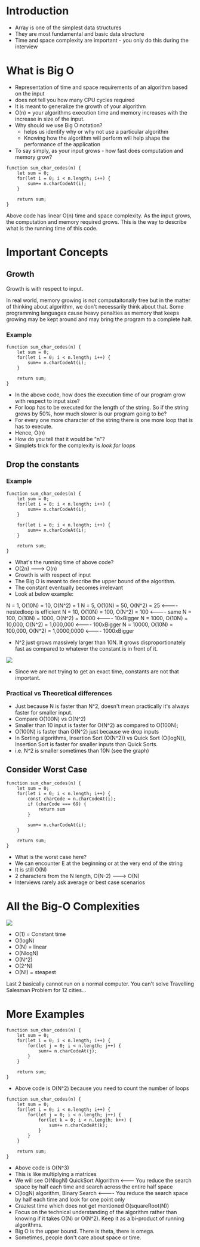 # Introduction

- Array is one of the simplest data structures
- They are most fundamental and basic data structure
- Time and space complexity are important - you only do this during the interview

# What is Big O

- Representation of time and space requirements of an algorithm based on the input
- does not tell you how many CPU cycles required
- It is meant to generalize the growth of your algorithm
- O(n) = your algorithms execution time and memory increases with the increase in size of the input.
- Why should we use Big O notation?
    * helps us identify why or why not use a particular algorithm
    * Knowing how the algorithm will perform will help shape the performance of the application
- To say simply, as your input grows - how fast does computation and memory grow?


```
function sum_char_codes(n) {
    let sum = 0;
    for(let i = 0; i < n.length; i++) {
        sum+= n.charCodeAt(i);
    }

    return sum;
}
```

Above code has linear O(n) time and space complexity. As the input grows, the computation and memory required grows. This is the way to describe what is the running time of this code.

# Important Concepts

## Growth
Growth is with respect to input.

In real world, memory growing is not computaitonally free but in the matter of thinking about algorithm, we don't necessarily think about that. Some programming languages cause heavy penalties as memory that keeps growing may be kept around and may bring the program to a complete halt.


### Example
```
function sum_char_codes(n) {
    let sum = 0;
    for(let i = 0; i < n.length; i++) {
        sum+= n.charCodeAt(i);
    }

    return sum;
}
```

- In the above code, how does the execution time of our program grow with respect to input size?
-  For loop has to be executed for the length of the string. So if the string grows by 50%, how much slower is our program going to be?
- For every one more character of the string there is one more loop that is has to execute.
- Hence, O(n)
- How do you tell that it would be "n"?
- Simplets trick for the complexity is *look for loops*

## Drop the constants

### Example
```
function sum_char_codes(n) {
    let sum = 0;
    for(let i = 0; i < n.length; i++) {
        sum+= n.charCodeAt(i);
    }

    for(let i = 0; i < n.length; i++) {
        sum+= n.charCodeAt(i);
    }

    return sum;
}
```
- What's the running time of above code?
- O(2n) ---> O(n)
- Growth is with respect of input
- The Big O is meant to describe the upper bound of the algorithm.
- The constant eventually becomes irrelevant
- Look at below example:

N = 1,      O(10N) = 10,        O(N^2) = 1
N = 5,      O(10N) = 50,        O(N^2) = 25             <---- nestedloop is efficient
N = 10,     O(10N) = 100,       O(N^2) = 100            <---- same
N = 100,    O(10N) = 1000,      O(N^2) = 10000          <---- 10xBigger
N = 1000,   O(10N) = 10,000,    O(N^2) = 1,000,000      <---- 100xBigger
N = 10000,  O(10N) = 100,000,   O(N^2) = 1,0000,0000    <---- 1000xBigger

- N^2 just grows massively larger than 10N. It grows disproportionately fast as compared to whatever the constant is in front of it.

![](./images/img1.png)

- Since we are not trying to get an exact time, constants are not that important.

### Practical vs Theoretical differences
- Just because N is faster than N^2, doesn't mean practically it's always faster for smaller input.
- Compare O(100N) vs O(N^2)
- Smaller than 10 input is faster for O(N^2) as compared to O(100N);
- O(100N) is faster than O(N^2) just because we drop inputs
- In Sorting algorithms, Insertion Sort (O(N^2)) vs Quick Sort (O(logN)), Insertion Sort is faster for smaller inputs than Quick Sorts.
- i.e. N^2 is smaller sometimes than 10N (see the graph)

## Consider Worst Case
```
function sum_char_codes(n) {
    let sum = 0;
    for(let i = 0; i < n.length; i++) {
        const charCode = n.charCodeAt(i);
        if (charCode === 69) {
            return sum
        }

        sum+= n.charCodeAt(i);
    }

    return sum;
}
```
- What is the worst case here?
- We can encounter E at the beginning or at the very end of the string
- It is still O(N)
- 2 characters from the N length, O(N-2) ---> O(N)
- Interviews rarely ask average or best case scenarios

# All the Big-O Complexities
![](./images/img2.png)

- O(1) = Constant time
- O(logN)
- O(N) = linear
- O(NlogN)
- O(N^2)
- O(2^N)
- O(N!) = steapest

Last 2 basically cannot run on a normal computer. You can't solve Travelling Salesman Problem for 12 cities...

# More Examples
```
function sum_char_codes(n) {
    let sum = 0;
    for(let i = 0; i < n.length; i++) {
        for(let j = 0; i < n.length; j++) {
            sum+= n.charCodeAt(j);
        }
    }

    return sum;
}
```
- Above code is O(N^2) because you need to count the number of loops
```
function sum_char_codes(n) {
    let sum = 0;
    for(let i = 0; i < n.length; i++) {
        for(let j = 0; i < n.length; j++) {
            for(let k = 0; i < n.length; k++) {
                sum+= n.charCodeAt(k);
            }
        }
    }

    return sum;
}
```
- Above code is O(N^3)
- This is like multiplying a matrices
- We will see O(NlogN) QuickSort Algorithm <--- You reduce the search space by half each time and search across the entire half space
- O(logN) algorithm, Binary Search <---- You reduce the search space by half each time and look for one point only
- Craziest time which does not get mentioned O(squareRoot(N))
- Focus on the technical understanding of the algorithm rather than knowing if it takes O(N) or O(N^2). Keep it as a bi-product of running algorithms.
- Big O is the upper bound. There is theta, there is omega. 
- Sometimes, people don't care about space or time. 